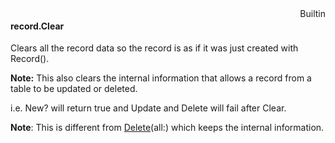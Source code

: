 <div style="float:right"><span class="builtin">Builtin</span></div>

#### record.Clear

Clears all the record data so the record is as if it was just created with Record().

**Note:** This also clears the internal information that allows a record from a table
to be updated or deleted.   

i.e. New? will return true and Update and Delete will fail after Clear.

**Note**: This is different from [Delete](<../../../Language/Reference/Object/object.Delete.md>)(all:) which keeps the internal information.